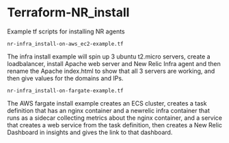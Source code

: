 # Terraform-NR_install
Example tf scripts for installing NR agents

`nr-infra_install-on-aws_ec2-example.tf`

The infra install example will spin up 3 ubuntu t2.micro servers, create a loadbalancer, install Apache web server and New Relic Infra agent and then rename the Apache index.html to show that all 3 servers are working, and then give values for the domains and IPs.

`nr-infra_install-on-fargate-example.tf`

The AWS fargate install example creates an ECS cluster, creates a task definition that has an nginx container and a newrelic infra container that runs as a sidecar collecting metrics about the nginx container, and a service that creates a web service from the task definition, then creates a New Relic Dashboard in insights and gives the link to that dashboard.